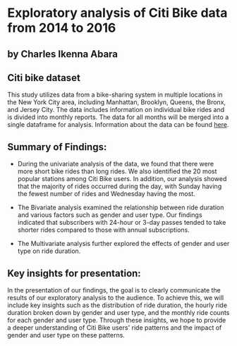 # Exploratory analysis of Citi Bike data from 2014 to 2016

## by Charles Ikenna Abara

## Citi bike dataset

This study utilizes data from a bike-sharing system in multiple locations in the New York City area, including Manhattan, Brooklyn, Queens, the Bronx, and Jersey City. The data includes information on individual bike rides and is divided into monthly reports. The data for all months will be merged into a single dataframe for analysis. Information about the data can be found [here](https://ride.citibikenyc.com/system-data).

## Summary of Findings:

- During the univariate analysis of the data, we found that there were more short bike rides than long rides. We also identified the 20
  most popular stations among Citi Bike users. In addition, our analysis showed that the majority of rides occurred during the day, with
  Sunday having the fewest number of rides and Wednesday having the most.

- The Bivariate analysis examined the relationship between ride duration and various factors such as gender and user type. Our findings indicated that subscribers with 24-hour or 3-day passes tended to take shorter rides compared to those with annual subscriptions.

- The Multivariate analysis further explored the effects of gender and user type on ride duration.

## Key insights for presentation:

In the presentation of our findings, the goal is to clearly communicate the results of our exploratory analysis to the audience. To achieve this, we will include key insights such as the distribution of ride duration, the hourly ride duration broken down by gender and user type, and the monthly ride counts for each gender and user type. Through these insights, we hope to provide a deeper understanding of Citi Bike users' ride patterns and the impact of gender and user type on these patterns.
